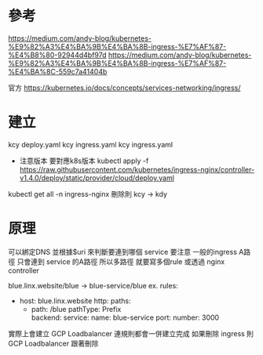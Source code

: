 # 參考
https://medium.com/andy-blog/kubernetes-%E9%82%A3%E4%BA%9B%E4%BA%8B-ingress-%E7%AF%87-%E4%B8%80-92944d4bf97d
https://medium.com/andy-blog/kubernetes-%E9%82%A3%E4%BA%9B%E4%BA%8B-ingress-%E7%AF%87-%E4%BA%8C-559c7a41404b

官方
https://kubernetes.io/docs/concepts/services-networking/ingress/

# 建立
kcy deploy.yaml
kcy ingress.yaml
kcy ingress.yaml
* 注意版本 要對應k8s版本
kubectl apply -f https://raw.githubusercontent.com/kubernetes/ingress-nginx/controller-v1.4.0/deploy/static/provider/cloud/deploy.yaml

kubectl get all -n ingress-nginx
刪除則 kcy -> kdy


# 原理

可以綁定DNS
並根據$uri 來判斷要連到哪個 service
要注意 一般的ingress A路徑 只會連到 service 的A路徑
所以多路徑 就要寫多個rule
或透過 nginx controller

blue.linx.website/blue -> blue-service/blue
ex.
  rules:
  - host: blue.linx.website
    http:
      paths:
      - path: /blue
        pathType: Prefix  
        backend:
          service:
            name: blue-service
            port:
              number: 3000

實際上會建立 GCP Loadbalancer
連規則都會一併建立完成
如果刪除 ingress 則 GCP Loadbalancer 跟著刪除